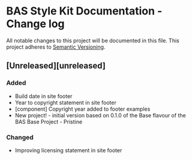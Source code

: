 # BAS Style Kit Documentation - Change log

All notable changes to this project will be documented in this file.
This project adheres to [Semantic Versioning](http://semver.org/spec/v2.0.0.html).

## [Unreleased][unreleased]

### Added

* Build date in site footer
* Year to copyright statement in site footer
* [component] Copyright year added to footer examples
* New project! - initial version based on 0.1.0 of the Base flavour of the BAS Base Project - Pristine

### Changed

* Improving licensing statement in site footer
